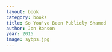```yaml
---
layout: book
category: books
title: So You've Been Publicly Shamed
author: Jon Ronson
year: 2015
image: sybps.jpg
---
```

